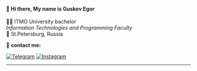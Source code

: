 #### 👋 Hi there, My name is Guskov Egor

👨‍🎓 ITMO University bachelor   
      *Information Technologies and Programming Faculty*   
📍 St.Petersburg, Russia
  
  :incoming_envelope: __contact me:__

[![Telegram](https://img.shields.io/badge/Telegram-2CA5E0?style=for-the-badge&logo=telegram&logoColor=white)](https://t.me/igoose87)
[![Instagram](https://img.shields.io/badge/Instagram-%23E4405F.svg?style=for-the-badge&logo=Instagram&logoColor=white)](https://instagram.com/igoose.exe)

____
